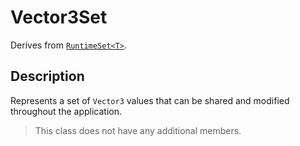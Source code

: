 # Vector3Set

Derives from [`RuntimeSet<T>`](runtime-set.md).

## Description

Represents a set of `Vector3` values that can be shared and modified throughout the application.

> This class does not have any additional members.
